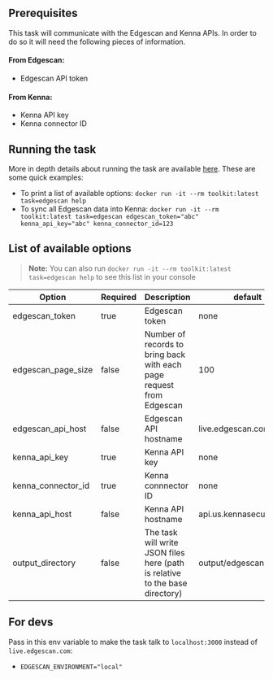 ## Prerequisites

This task will communicate with the Edgescan and Kenna APIs. In order to do so it will need the following pieces of information.

#### From Edgescan:

- Edgescan API token

#### From Kenna:

- Kenna API key
- Kenna connector ID

## Running the task

More in depth details about running the task are available [here](https://github.com/KennaSecurity/toolkit/blob/master/README.md).
These are some quick examples:

- To print a list of available options: `docker run -it --rm toolkit:latest task=edgescan help`
- To sync all Edgescan data into Kenna: `docker run -it --rm toolkit:latest task=edgescan edgescan_token="abc" kenna_api_key="abc" kenna_connector_id=123`

## List of available options

> **Note:** You can also run `docker run -it --rm toolkit:latest task=edgescan help` to see this list in your console

| Option             | Required | Description                                                                  | default                  |
| ------------------ | -------- | ---------------------------------------------------------------------------- | ------------------------ |
| edgescan_token     | true     | Edgescan token                                                               | none                     |
| edgescan_page_size | false    | Number of records to bring back with each page request from Edgescan         | 100                      |
| edgescan_api_host  | false    | Edgescan API hostname                                                        | live.edgescan.com        |
| kenna_api_key      | true     | Kenna API key                                                                | none                     |
| kenna_connector_id | true     | Kenna connnector ID                                                          | none                     |
| kenna_api_host     | false    | Kenna API hostname                                                           | api.us.kennasecurity.com |
| output_directory   | false    | The task will write JSON files here (path is relative to the base directory) | output/edgescan          |

## For devs

Pass in this env variable to make the task talk to `localhost:3000` instead of `live.edgescan.com`:

- `EDGESCAN_ENVIRONMENT="local"`
